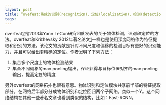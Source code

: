 ```yaml
---
layout: post
title: “ovefeat:集成的识别(recognition)、定位(localization)、检测(detection)方法”
tags:
---
```

overfeat[2]是2013年Yann LeCun研究团队发表的关于物体检测，识别和定位的方法。overfeat和Krizhevsky 2012年著名论文[1]一样也是使用深度网络作为特征提取和识别的方法。该论文的贡献是针对不同尺度和偏移的检测目标有更好的识别能力，并且可以给出更精确的定位。作者发明了下列方法：

1. 集合多个尺度上的物体检测结果
2. 集合不同偏移的max pooling输出，保证获得与目标位置对齐的max pooling输出，提高定位的精度

另外overfeat的网络拓扑也很有意思。物体识别和定位模块共享前半部的特征提取部分，在网络后半部分分成物体识别和定位回归两个子网络，类似一个Y。这个网络结构在其他一些著名文章也看到类似的结构，比如：Fast-RCNN。

[1]: http://image-net.org/challenges/LSVRC/2012/supervision.pdf
[2]: https://arxiv.org/abs/1312.6229
